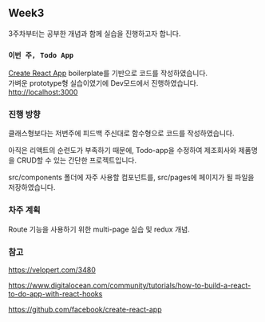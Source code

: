 ## Week3

3주차부터는 공부한 개념과 함께 실습을 진행하고자 합니다.

### `이번 주, Todo App`

[Create React App](https://github.com/facebook/create-react-app) boilerplate를 기반으로 코드를 작성하였습니다.<br />
가벼운 prototype형 실습이였기에 Dev모드에서 진행하였습니다.
[http://localhost:3000](http://localhost:3000)


### 진행 방향

클래스형보다는 저번주에 피드백 주신대로 함수형으로 코드를 작성하였습니다.

아직은 리액트의 순련도가 부족하기 때문에, Todo-app을 수정하여 제조회사와 제품명을 CRUD할 수 있는 간단한 프로젝트입니다.

src/components 폴더에 자주 사용할 컴포넌트를, src/pages에 페이지가 될 파일을 저장하였습니다.


### 차주 계획

Route 기능을 사용하기 위한 multi-page 실습 및 redux 개념.


### 참고

https://velopert.com/3480

https://www.digitalocean.com/community/tutorials/how-to-build-a-react-to-do-app-with-react-hooks

https://github.com/facebook/create-react-app
